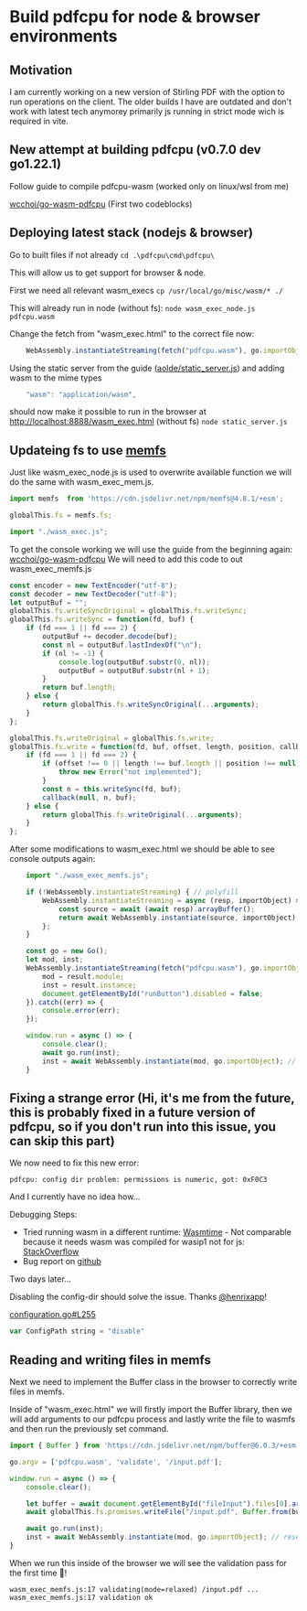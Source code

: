 # Build pdfcpu for node & browser environments

## Motivation

I am currently working on a new version of Stirling PDF with the option to run operations on the client. The older builds I have are outdated and don't work with latest tech anymorey primarily js running in strict mode wich is required in vite.

## New attempt at building pdfcpu (v0.7.0 dev go1.22.1)

Follow guide to compile pdfcpu-wasm (worked only on linux/wsl from me)

[wcchoi/go-wasm-pdfcpu](https://github.com/wcchoi/go-wasm-pdfcpu/blob/master/article.md) (First two codeblocks)

## Deploying latest stack (nodejs & browser)

Go to built files if not already
`cd .\pdfcpu\cmd\pdfcpu\`

This will allow us to get support for browser & node.

First we need all relevant wasm_execs
`cp /usr/local/go/misc/wasm/* ./`

This will already run in node (without fs):
`node wasm_exec_node.js pdfcpu.wasm`

Change the fetch from "wasm_exec.html" to the correct file now:
```js
	WebAssembly.instantiateStreaming(fetch("pdfcpu.wasm"), go.importObject).then((result) => {
```

Using the static server from the guide ([aolde/static_server.js](https://gist.github.com/aolde/8104861)) and adding wasm to the mime types
```js
    "wasm": "application/wasm",
```

should now make it possible to run in the browser at [http://localhost:8888/wasm_exec.html](http://localhost:8888/wasm_exec.html) (without fs)
`node static_server.js`

## Updateing fs to use [memfs](https://www.npmjs.com/package/memfs)

Just like wasm_exec_node.js is used to overwrite available function we will do the same with wasm_exec_mem.js.
```js
import memfs  from 'https://cdn.jsdelivr.net/npm/memfs@4.8.1/+esm';

globalThis.fs = memfs.fs;

import "./wasm_exec.js";
```

To get the console working we will use the guide from the beginning again: [wcchoi/go-wasm-pdfcpu](https://github.com/wcchoi/go-wasm-pdfcpu/blob/master/article.md)
We will need to add this code to out wasm_exec_memfs.js

```js
const encoder = new TextEncoder("utf-8");
const decoder = new TextDecoder("utf-8");
let outputBuf = "";
globalThis.fs.writeSyncOriginal = globalThis.fs.writeSync;
globalThis.fs.writeSync = function(fd, buf) {
    if (fd === 1 || fd === 2) {
        outputBuf += decoder.decode(buf);
        const nl = outputBuf.lastIndexOf("\n");
        if (nl != -1) {
            console.log(outputBuf.substr(0, nl));
            outputBuf = outputBuf.substr(nl + 1);
        }
        return buf.length;
    } else {
        return globalThis.fs.writeSyncOriginal(...arguments);
    }
};

globalThis.fs.writeOriginal = globalThis.fs.write;
globalThis.fs.write = function(fd, buf, offset, length, position, callback) {
    if (fd === 1 || fd === 2) {
        if (offset !== 0 || length !== buf.length || position !== null) {
            throw new Error("not implemented");
        }
        const n = this.writeSync(fd, buf);
        callback(null, n, buf);
    } else {
        return globalThis.fs.writeOriginal(...arguments);
    }
};
```

After some modifications to wasm_exec.html we should be able to see console outputs again:
```js
    import "./wasm_exec_memfs.js";

    if (!WebAssembly.instantiateStreaming) { // polyfill
    	WebAssembly.instantiateStreaming = async (resp, importObject) => {
    		const source = await (await resp).arrayBuffer();
    		return await WebAssembly.instantiate(source, importObject);
    	};
    }

    const go = new Go();
    let mod, inst;
    WebAssembly.instantiateStreaming(fetch("pdfcpu.wasm"), go.importObject).then((result) => {
    	mod = result.module;
    	inst = result.instance;
    	document.getElementById("runButton").disabled = false;
    }).catch((err) => {
    	console.error(err);
    });

    window.run = async () => {
    	console.clear();
    	await go.run(inst);
    	inst = await WebAssembly.instantiate(mod, go.importObject); // reset instance
    }
```

## Fixing a strange error (Hi, it's me from the future, this is probably fixed in a future version of pdfcpu, so if you don't run into this issue, you can skip this part)

We now need to fix this new error: 

```
pdfcpu: config dir problem: permissions is numeric, got: 0xF0C3
```

And I currently have no idea how...

Debugging Steps:

- Tried running wasm in a different runtime: [Wasmtime](https://wasmtime.dev) - Not comparable because it needs wasm was compiled for wasip1 not for js: [StackOverflow](https://stackoverflow.com/questions/76511991/cant-run-a-wasm-file-in-mac-using-wasmtime)
- Bug report on [github](https://github.com/pdfcpu/pdfcpu/issues/845)

Two days later...

Disabling the config-dir should solve the issue. Thanks <ins>[@henrixapp](https://github.com/henrixapp)</ins>!

[configuration.go#L255](https://github.com/pdfcpu/pdfcpu/blob/6e48669a5b3011851bef11c77eb4f17b9eb75874/pkg/pdfcpu/model/configuration.go#L255)
```js
var ConfigPath string = "disable" 
```

## Reading and writing files in memfs

Next we need to implement the Buffer class in the browser to correctly write files in memfs.

Inside of "wasm_exec.html" we will firstly import the Buffer library, then we will add arguments to our pdfcpu process and lastly write the file to wasmfs and then run the previously set command.
```js
import { Buffer } from 'https://cdn.jsdelivr.net/npm/buffer@6.0.3/+esm'
```
```js
go.argv = ['pdfcpu.wasm', 'validate', '/input.pdf'];
```
```js
window.run = async () => {
    console.clear();

    let buffer = await document.getElementById("fileInput").files[0].arrayBuffer();
    await globalThis.fs.promises.writeFile("/input.pdf", Buffer.from(buffer));

    await go.run(inst);
    inst = await WebAssembly.instantiate(mod, go.importObject); // reset instance
}
```

When we run this inside of the browser we will see the validation pass for the first time 🎉!

```
wasm_exec_memfs.js:17 validating(mode=relaxed) /input.pdf ...
wasm_exec_memfs.js:17 validation ok
```